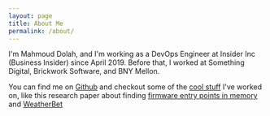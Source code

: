 ```yaml
---
layout: page
title: About Me
permalink: /about/
---
```


I'm Mahmoud Dolah, and I'm working as a DevOps Engineer at Insider Inc (Business Insider) since April 2019.
Before that, I worked at Something Digital, Brickwork Software, and BNY Mellon.

You can find me on [Github][my-github] and checkout some of the [cool stuff][my-projects] I've worked on, like this research paper about finding [firmware entry points in memory][project-firmware] and [WeatherBet][weatherbet]


[my-github]: https://github.com/MahmoudDolah
[my-projects]: https://github.com/MahmoudDolah?tab=repositories
[project-firmware]: https://github.com/MahmoudDolah/Firmware-Entry-Points-In-Memory
[weatherbet]: https://github.com/Abeyy/WeatherBet